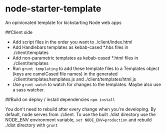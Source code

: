 # node-starter-template
An opinionated template for kickstarting Node web apps

##Client side
- Add script files in the order you want to ./client/index.html
- Add Handlebars templates as kebab-cased *.hbs files in ./client/templates
- Add non-parametric templates as kebab-cased *.html files in ./client/templates
- Run `grunt templating` to add these template files to a Templates object (keys are camelCased file names) in the generated ./client/templates/templates.js and ./client/templates/html.js
- Use `grunt watch` to watch for changes to the templates. Maybe also use a sass watcher.

##Build on deploy / install dependencies
`npm install`

You don't need to rebuild after every change when you're developing. By default, node serves from ./client. To use the built ./dist directory use the NODE_ENV environment variable, `set NODE_ENV=production` and rebuild ./dist directory
with `grunt`
